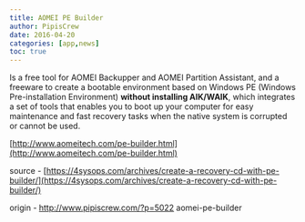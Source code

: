 ```yaml
---
title: AOMEI PE Builder
author: PipisCrew
date: 2016-04-20
categories: [app,news]
toc: true
---
```


Is a free tool for AOMEI Backupper and AOMEI Partition Assistant, and a freeware to create a bootable environment based on Windows PE (Windows Pre-installation Environment) **without installing AIK/WAIK**, which integrates a set of tools that enables you to boot up your computer for easy maintenance and fast recovery tasks when the native system is corrupted or cannot be used.

[http://www.aomeitech.com/pe-builder.html](http://www.aomeitech.com/pe-builder.html)

source - [https://4sysops.com/archives/create-a-recovery-cd-with-pe-builder/](https://4sysops.com/archives/create-a-recovery-cd-with-pe-builder/)

origin - http://www.pipiscrew.com/?p=5022 aomei-pe-builder
